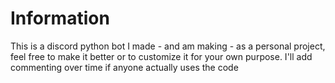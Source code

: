 # Information
This is a discord python bot I made - and am making - as a personal project, feel free to make it better or to customize it for your own purpose. 
I'll add commenting over time if anyone actually uses the code
